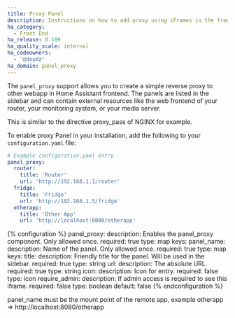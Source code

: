 ```yaml
---
title: Proxy Panel
description: Instructions on how to add proxy using iFrames in the frontend of Home Assistant.
ha_category:
  - Front End
ha_release: 0.109
ha_quality_scale: internal
ha_codeowners:
  - '@doudz'
ha_domain: panel_proxy
---
```


The `panel_proxy` support allows you to create a simple reverse proxy to other webapp in Home Assistant frontend. The panels are listed in the sidebar and can contain external resources like the web frontend of your router, your monitoring system, or your media server.

This is similar to the directive proxy_pass of NGINX for example.

To enable proxy Panel in your installation, add the following to your `configuration.yaml` file:

```yaml
# Example configuration.yaml entry
panel_proxy:
  router:
    title: 'Router'
    url: 'http://192.168.1.1/router'
  fridge:
    title: 'Fridge'
    url: 'http://192.168.1.5/fridge'
  otherapp:
    title: 'Other App'
    url: 'http://localhost:8080/otherapp'
```

{% configuration %}
panel_proxy:
  description: Enables the panel_proxy component. Only allowed once.
  required: true
  type: map
  keys:
    panel_name:
      description: Name of the panel. Only allowed once.
      required: true
      type: map
      keys:
        title:
          description: Friendly title for the panel. Will be used in the sidebar.
          required: true
          type: string
        url:
          description: The absolute URL.
          required: true
          type: string
        icon:
          description: Icon for entry.
          required: false
          type: icon
        require_admin:
          description: If admin access is required to see this iframe.
          required: false
          type: boolean
          default: false
{% endconfiguration %}

<div class='note warning'>

panel_name must be the mount point of the remote app, example otherapp => http://localhost:8080/otherapp

</div>
